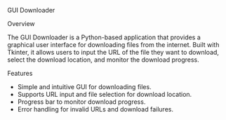 
 GUI Downloader
  
 Overview

The GUI Downloader is a Python-based application that provides a graphical user interface for downloading files from the internet. 
Built with Tkinter, it allows users to input the URL of the file they want to download, select the download location, and monitor the download progress.
 
   
 
 Features  
 
- Simple and intuitive GUI for downloading files.
- Supports URL input and file selection for download location.
- Progress bar to monitor download progress.
- Error handling for invalid URLs and download failures.
